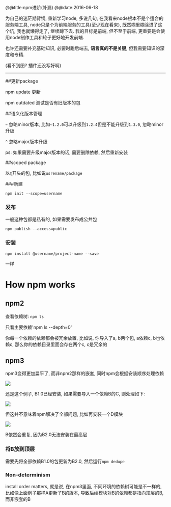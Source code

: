 @@title:npm进阶(补漏)
@@date:2016-06-18

为自己的迷茫期背锅, 重新学习node, 多说几句, 在我看来node根本不是个适合的服务端工具, node只是个为前端服务的工具(至少现在看来), 既然糊里糊涂进了这个坑, 我也就懒得走了, 继续蹲下去.  我的目标是前端, 但不至于前端, 更重要是会使用node制作工具和轮子更好地开发前端.

也许还需要补充基础知识, 必要时跑后端去, **语言真的不是关键**, 但我需要知识的深度和专精.



(看不到图? 插件还没写好啊)



<!-- more -->

----------------------------------------

##更新package

npm update 更新

npm outdated 测试是否有旧版本的包



##语义化版本管理

`~` 忽略minor版本, 比如`~1.2.0`可以升级到`1.2.4`但是不能升级到`1.3.0`, 忽略minor升级

`^` 忽略major版本升级

ps: 如果需要升级major版本的话, 需要删除依赖, 然后重新安装



##scoped package

以`@`开头的包, 比如说`usrename/package`



###新建

`npm init --scope=username`



### 发布 

一般这种包都是私有的, 如果需要发布成公共包

`npm publish --access=public`



### 安装

`npm install @username/project-name --save`

一样



# How npm works

## npm2

查看依赖树: `npm ls`

只看主要依赖'npm ls --depth=0' 

你每一个依赖的依赖都会被冗余放置, 比如说, 你导入了a, b两个包, a依赖c, b也依赖c, 那么你的依赖目录里面会存在两个c, c是冗余的



## npm3

npm3变得更加扁平了, 而非npm2那样的嵌套, 同时npm会根据安装顺序处理依赖

![](https://leanote.com/api/file/getImage?fileId=5765638aab64415bec0059a9)


还是这个例子, B1.0已经安装, 如果需要导入一个依赖B的C, 则处理如下:


![](https://leanote.com/api/file/getImage?fileId=5765638aab64415bec0059aa)


但这并不意味着npm解决了全部问题, 比如再安装一个D模块


![](https://leanote.com/api/file/getImage?fileId=5765638aab64415bec0059ab)

B依然会重复, 因为B2.0无法安装在最高层

### 将B放到顶层

需要先将全部依赖B1.0的包更新为B2.0, 然后运行`npm dedupe`



### Non-determinism 

install order matters, 就是说, 在npm3里面, 不同环境的依赖树可能是不一样的, 比如像上面例子那样A更新了B的版本, 导致后续模块对B的依赖都是指向顶层的B, 而非嵌套的B





